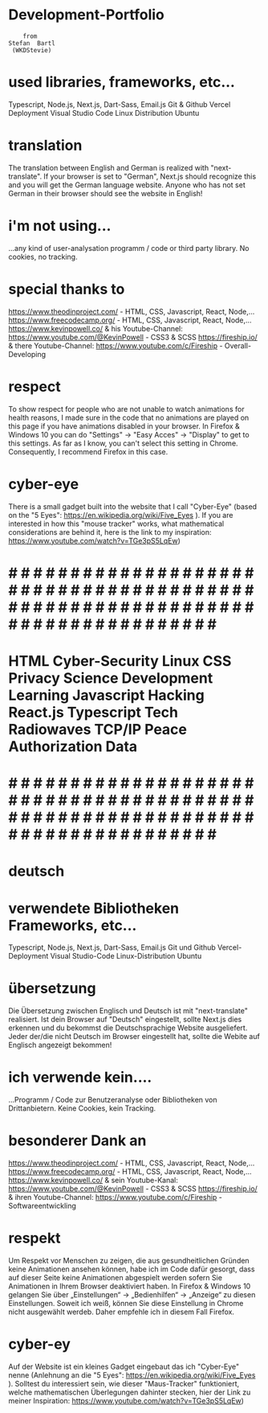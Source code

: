 # Development-Portfolio 
     
        from 
    Stefan  Bartl
     (WKDStevie)

# used libraries, frameworks, etc...
Typescript, Node.js, Next.js, Dart-Sass, Email.js
Git & Github
Vercel Deployment
Visual Studio Code 
Linux Distribution Ubuntu

# translation
The translation between English and German is realized with "next-translate". If your browser is set to "German", Next.js should recognize this and you will get the German language website. Anyone who has not set German in their browser should see the website in English!

# i'm not using...
...any kind of user-analysation programm / code or third party library. No cookies, no tracking. 

# special thanks to
https://www.theodinproject.com/ - HTML, CSS, Javascript, React, Node,...
https://www.freecodecamp.org/ - HTML, CSS, Javascript, React, Node,...
https://www.kevinpowell.co/ & his Youtube-Channel: https://www.youtube.com/@KevinPowell - CSS3 & SCSS
https://fireship.io/ & there Youtube-Channel: https://www.youtube.com/c/Fireship - Overall-Developing

# respect
To show respect for people who are not unable to watch animations for health reasons, I made sure in the code that no animations are played on this page if you have animations disabled in your browser. In Firefox & Windows 10 you can do "Settings" -> "Easy Acces" -> "Display" to get to this settings. As far as I know, you can't select this setting in Chrome. Consequently, I recommend Firefox in this case.

# cyber-eye
There is a small gadget built into the website that I call "Cyber-Eye" (based on the "5 Eyes": https://en.wikipedia.org/wiki/Five_Eyes ). If you are interested in how this "mouse tracker" works, what mathematical considerations are behind it, here is the link to my inspiration:
https://www.youtube.com/watch?v=TGe3pS5LqEw)


# # # # # # # # # # # # # # # # # # # # # # # # # # # # # # # # # # # # # # # # # # # # # # # # # # # # # # # # # # # # # # # # # # # # # # # # # # # # # # #
# HTML Cyber-Security Linux CSS Privacy Science Development Learning Javascript Hacking React.js Typescript Tech Radiowaves TCP/IP Peace Authorization Data #
# # # # # # # # # # # # # # # # # # # # # # # # # # # # # # # # # # # # # # # # # # # # # # # # # # # # # # # # # # # # # # # # # # # # # # # # # # # # # # #


# deutsch

# verwendete Bibliotheken Frameworks, etc...
Typescript, Node.js, Next.js, Dart-Sass, Email.js
Git und Github
Vercel-Deployment
Visual Studio-Code
Linux-Distribution Ubuntu

# übersetzung
Die Übersetzung zwischen Englisch und Deutsch ist mit "next-translate" realisiert. Ist dein Browser auf "Deutsch" eingestellt, sollte Next.js dies erkennen und du bekommst die Deutschsprachige Website ausgeliefert. Jeder der/die nicht Deutsch im Browser eingestellt hat, sollte die Webite auf Englisch angezeigt bekommen! 

# ich verwende kein....
...Programm / Code zur Benutzeranalyse oder Bibliotheken von Drittanbietern. Keine Cookies, kein Tracking.

# besonderer Dank an
https://www.theodinproject.com/ - HTML, CSS, Javascript, React, Node,...
https://www.freecodecamp.org/ - HTML, CSS, Javascript, React, Node,...
https://www.kevinpowell.co/ & sein Youtube-Kanal: https://www.youtube.com/@KevinPowell - CSS3 & SCSS
https://fireship.io/ & ihren Youtube-Channel: https://www.youtube.com/c/Fireship - Softwareentwickling

# respekt
Um Respekt vor Menschen zu zeigen, die aus gesundheitlichen Gründen keine Animationen ansehen können, habe ich im Code dafür gesorgt, dass auf dieser Seite keine Animationen abgespielt werden sofern Sie Animationen in Ihrem Browser deaktiviert haben. In Firefox & Windows 10 gelangen Sie über „Einstellungen“ -> „Bedienhilfen“ -> „Anzeige“ zu diesen Einstellungen. Soweit ich weiß, können Sie diese Einstellung in Chrome nicht ausgewählt werdeb. Daher empfehle ich in diesem Fall Firefox.

# cyber-ey
Auf der Website ist ein kleines Gadget eingebaut das ich "Cyber-Eye" nenne (Anlehnung an die "5 Eyes": https://en.wikipedia.org/wiki/Five_Eyes ). Solltest du interessiert sein, wie dieser "Maus-Tracker" funktioniert, welche mathematischen Überlegungen dahinter stecken, hier der Link zu meiner Inspiration:
https://www.youtube.com/watch?v=TGe3pS5LqEw)
